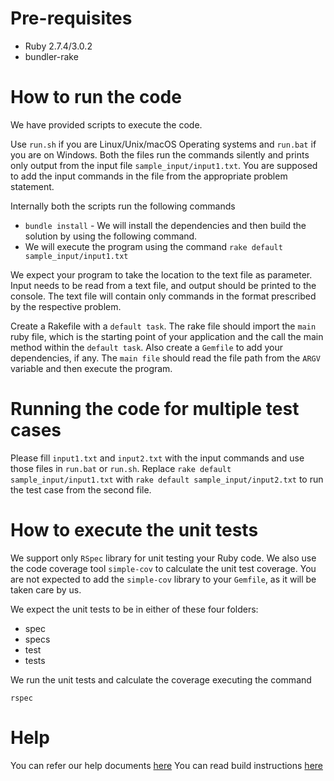 # Pre-requisites
* Ruby 2.7.4/3.0.2
* bundler-rake

# How to run the code

We have provided scripts to execute the code. 

Use `run.sh` if you are Linux/Unix/macOS Operating systems and `run.bat` if you are on Windows.  Both the files run the commands silently and prints only output from the input file `sample_input/input1.txt`. You are supposed to add the input commands in the file from the appropriate problem statement. 

Internally both the scripts run the following commands 

 * `bundle install` - We will install the dependencies and then build the solution by using the following command.
 * We will execute the program using the command `rake default sample_input/input1.txt`

We expect your program to take the location to the text file as parameter. Input needs to be read from a text file, and output should be printed to the console. The text file will contain only commands in the format prescribed by the respective problem.

Create a Rakefile with a `default task`. The rake file should import the `main` ruby file, which is the starting point of your application and the call the main method within the `default task`. Also create a `Gemfile` to add your dependencies, if any. The `main file` should read the file path from the `ARGV` variable and then execute the program.

 # Running the code for multiple test cases

 Please fill `input1.txt` and `input2.txt` with the input commands and use those files in `run.bat` or `run.sh`. Replace `rake default sample_input/input1.txt` with `rake default sample_input/input2.txt` to run the test case from the second file. 

 # How to execute the unit tests

 We support only `RSpec` library for unit testing your Ruby code. We also use the code coverage tool `simple-cov` to calculate the unit test coverage. You are not expected to add the `simple-cov` library to your `Gemfile`, as it will be taken care by us.

 We expect the unit tests to be in either of these four folders:

* spec
* specs
* test
* tests

We run the unit tests and calculate the coverage executing the command

`rspec`

# Help

You can refer our help documents [here](https://help.geektrust.com)
You can read build instructions [here](https://github.com/geektrust/coding-problem-artefacts/tree/master/Ruby)